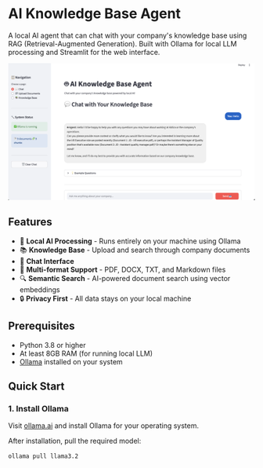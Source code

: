 # AI Knowledge Base Agent

A local AI agent that can chat with your company's knowledge base using RAG (Retrieval-Augmented Generation). Built with Ollama for local LLM processing and Streamlit for the web interface.

![Demo Screenshot](demo.png)

## Features

- 🤖 **Local AI Processing** - Runs entirely on your machine using Ollama
- 📚 **Knowledge Base** - Upload and search through company documents
- 💬 **Chat Interface** 
- 📄 **Multi-format Support** - PDF, DOCX, TXT, and Markdown files
- 🔍 **Semantic Search** - AI-powered document search using vector embeddings
- 🔒 **Privacy First** - All data stays on your local machine

## Prerequisites

- Python 3.8 or higher
- At least 8GB RAM (for running local LLM)
- [Ollama](https://ollama.ai/) installed on your system

## Quick Start

### 1. Install Ollama

Visit [ollama.ai](https://ollama.ai/) and install Ollama for your operating system.

After installation, pull the required model:
```bash
ollama pull llama3.2
